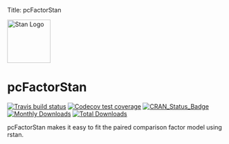 Title:       pcFactorStan

[<img src="https://raw.githubusercontent.com/stan-dev/logos/master/logo_tm.png" width=100 alt="Stan Logo"/>](http://mc-stan.org)

# pcFactorStan

<!-- badges: start -->
[![Travis build status](https://travis-ci.org/jpritikin/pcFactorStan.svg?branch=master)](https://travis-ci.org/jpritikin/pcFactorStan)
[![Codecov test coverage](https://codecov.io/gh/jpritikin/pcFactorStan/branch/master/graph/badge.svg)](https://codecov.io/gh/jpritikin/pcFactorStan?branch=master)
[![CRAN_Status_Badge](https://www.r-pkg.org/badges/version/pcFactorStan?color=blue)](https://cran.r-project.org/package=pcFactorStan)
[![Monthly Downloads](http://cranlogs.r-pkg.org/badges/pcFactorStan)](http://cranlogs.r-pkg.org/badges/pcFactorStan)
[![Total Downloads](http://cranlogs.r-pkg.org/badges/grand-total/pcFactorStan)](http://cranlogs.r-pkg.org/badges/grand-total/pcFactorStan)
<!-- badges: end -->

pcFactorStan makes it easy to fit the paired comparison factor model using rstan.
